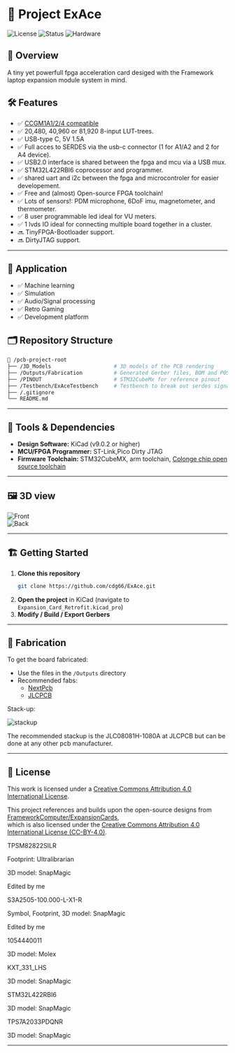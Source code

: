 # 📘 Project ExAce

![License](https://img.shields.io/badge/license-CC--BY%204.0-lightgrey.svg)
![Status](https://img.shields.io/badge/status-WIP-yellow)
![Hardware](https://img.shields.io/badge/hardware-KiCad-blue)

## 🧩 Overview

A tiny yet powerfull fpga acceleration card desiged with the Framework laptop expansion module system in mind.

## 🛠️ Features

- ✅ [CCGM1A1/2/4 compatible](https://colognechip.com/docs/ds1001-gatemate1-datasheet-latest.pdf)
- ✅ 20,480, 40,960 or 81,920 8-input LUT-trees.
- ✅ USB-type C, 5V 1.5A
- ✅ Full acces to SERDES via the usb-c connector (1 for A1/A2 and 2 for A4 device).
- ✅ USB2.0 interface is shared between the fpga and mcu via a USB mux.
- ✅ STM32L422RBI6 coprocessor and programmer.
- ✅ shared uart and i2c between the fpga and microcontroler for easier developement.
- ✅ Free and (almost) Open-source FPGA toolchain!
- ✅ Lots of sensors!: PDM microphone, 6DoF imu, magnetometer, and thermometer.
- ✅ 8 user programmable led ideal for VU meters.
- ✅ 1 lvds IO ideal for connecting multiple board together in a cluster.
- 🔜 TinyFPGA-Bootloader support.
- 🔜 DirtyJTAG support.

---

## 💪 Application

- ✅ Machine learning
- ✅ Simulation
- ✅ Audio/Signal processing
- ✅ Retro Gaming
- ✅ Development platform

## 🗂️ Repository Structure

```bash
📁 /pcb-project-root
├── /3D_Models                    # 3D models of the PCB rendering
├── /Outputs/Fabrication          # Generated Gerber files, BOM and POS for fabrication
├── /PINOUT                       # STM32CubeMx for reference pinout
├── /Testbench/ExAceTestbench     # Testbench to break out serdes signals
├── /.gitignore
└── README.md
```

---

## 🧰 Tools & Dependencies

- **Design Software:** KiCad (v9.0.2 or higher)
- **MCU/FPGA Programmer:** ST-Link,Pico Dirty JTAG
- **Firmware Toolchain:** STM32CubeMX, arm toolchain, [Colonge chip open source toolchain](https://www.colognechip.com/docs/ug1002-toolchain-install-latest.pdf)  

---

## 🖼️ 3D view


![Front](doc/pcb_front.png)  
![Back](/doc/pcb_back.png)

---

## 🏗️ Getting Started

1. **Clone this repository**
   ```bash
   git clone https://github.com/cdg66/ExAce.git
   ```
2. **Open the project** in KiCad (navigate to `Expansion_Card_Retrofit.kicad_pro`)
3. **Modify / Build / Export Gerbers**

---

## 🚀 Fabrication

To get the board fabricated:

- Use the files in the `/Outputs` directory
- Recommended fabs:
  - [NextPcb](https://www.nextpcb.com/)
  - [JLCPCB](https://jlcpcb.com/) 

Stack-up:

![stackup](/doc/stackup.png)


The recommended stackup is the JLC08081H-1080A at JLCPCB but can be done at any other pcb manufacturer.

---


## 🔧 License

This work is licensed under a [Creative Commons Attribution 4.0 International License](https://creativecommons.org/licenses/by/4.0/).

This project references and builds upon the open-source designs from  
[FrameworkComputer/ExpansionCards](https://github.com/FrameworkComputer/ExpansionCards),  
which is also licensed under the [Creative Commons Attribution 4.0 International License (CC-BY-4.0)](https://creativecommons.org/licenses/by/4.0/).

TPSM82822SILR

Footprint: Ultralibrarian

3D model: SnapMagic

Edited by me


S3A2505-100.000-L-X1-R

Symbol, Footprint, 3D model: SnapMagic

Edited by me


1054440011

3D model: Molex


KXT_331_LHS

3D model: SnapMagic


STM32L422RBI6

3D model: SnapMagic


TPS7A2033PDQNR

3D model: SnapMagic


---



